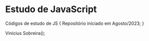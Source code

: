 # Estudo de JavaScript
Códigos de estudo de JS {
    Repositório iniciado em Agosto/2023;
}

Vinícius Sobreira();